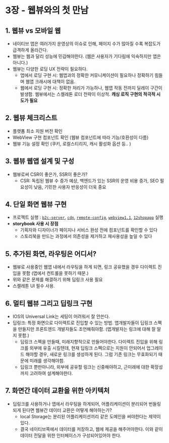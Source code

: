 # 3장 - 웹뷰와의 첫 만남

## 1. 웹뷰 vs 모바일 웹
  - 네이티브 앱은 여러가지 운영상의 이슈로 인해, 페이지 수가 많아질 수록 복잡도가 급격하게 올라간다.
  - 웹뷰는 웹과 달리 성능에 민감해야한다. (웹은 사용자가 기다림에 익숙하지만 앱은 아니다.)
  - 웹뷰는 다양한 로딩 UX 전략이 필요하다.
    - 앱에서 로딩 구현 시: 웹앱과의 정확한 커뮤니케이션이 필요하나 정확하기 힘들며 웹앱 크래시에 대책이 없음.
    - 웹에서 로딩 구현 시: 정확한 처리가 가능하나, 웹앱 작동 전까지 딜레이 구간이 발생함. 웹뷰에서는 스켈레톤 로더 전략이 이상적. **캐싱 로직 구현의 적극적 시도가 필요**

## 2. 웹뷰 체크리스트
  - 플랫폼 최소 지원 버전 확인
  - WebView 구현 컴포넌트 확인 (웹뷰 컴포넌트에 따라 기능/호환성이 다름)
  - 웹뷰 기능 설정 확인 (쿠키, 로컬스티리지, 캐시 활성화 옵션 등.. )

## 3. 웹뷰 웹앱 설계 및 구성
  - 웹뷰로써 CSR이 좋은가, SSR이 좋은가?
    - CSR: 독립된 웹뷰 수 증가 예상, 백엔드가 있는 SSR의 운영 비용 증가, SEO 필요성이 낮음, 기민한 사용자 반응성이 더욱 중요

## 4. 단일 화면 웹뷰 구현
  - 프로젝트 실행 : [`b2c-server`](./projects/b2c-server.md), [`cdn`](./projects/cdn.md), [`remote-config`](./projects/remote-config.md), [`webview1.1`](./projects/web.md#webview11), [`12shopapp`](./projects/12shopapp.md) 실행
  - **storybook 사용 시 장점**
    - 기획자와 디자이너가 페이지나 서비스 완성 전에 컴포넌트를 확인할 수 있다
    - 스토리북을 만드는 과정에서 의존성을 제거하고 재사용성을 높일 수 있다

## 5. 추가된 화면, 라우팅은 어디서?
  - 웹뷰로 사용중인 웹앱 내에서 라우팅을 하게 되면, 링크 공유했을 경우 다이렉트 진입을 못함 (앱에서 컨트롤을 못하기 때문.)
  - 위와 같은 문제를 해결하기 위해 딥링크 사용 필요
  - 스켈레톤 UI 필수 사용.

## 6. 멀티 웹뷰 그리고 딥링크 구현
  - IOS의 Universal Link는 세팅이 어려워서 잘 안쓴다.
  - 딥링크: 특정 화면으로 다이렉트로 진입할 수 있는 방법. 앱개발자들이 딥링크 스펙을 만들지만 프론트엔드 개발자들도 조언해줘야함. (앱개발자는 링크에 대해 잘 알지 못함.)
    - 딥링크 스펙을 만들때, 미래지향적으로 만들어야한다. 다이렉트 진입을 위해 링크를 외부에 유출 시킬텐데, 현재 딥링크 스펙으로는 지원이 안되어서 업그레이드 해야할 경우, 새로운 링크를 생성하게 된다. 그럼 기존 링크는 무효화되기 때문에 미래를 생각해야함.
    - 딥링크 뿐만아니라, 외부에 공유할 링크는 신중해야하고, 근미래에 대한 확장성까지 고려하여 설계해야한다.

## 7. 화면간 데이터 교환을 위한 아키텍처
  - 딥링크를 사용하거나 앱에서 라우팅을 하게되어, 어플리케이션이 분리되어 번들링되게 된다면 웹뷰간 데이터 교환은 어떻게 해야하는가?
    - local Storage는 분리된 어플리케이션끼리 같은 도메인을 써야한다는 제약이 있다.
    - 결국 네이티브쪽에서 데이터를 저장하고, 웹에 제공을 해주어야한다. 이와 같이 데이터 전달을 위한 인터페이스가 구성되어있어야 한다.